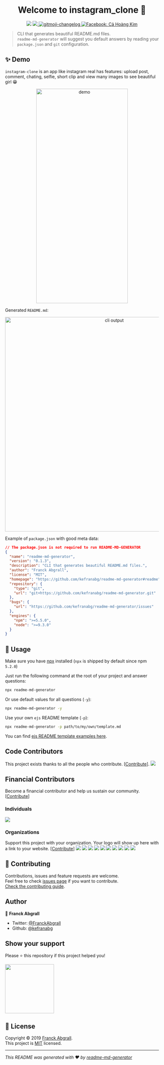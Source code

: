 <h1 align="center">Welcome to instagram_clone 👋</h1>
<p align="center">
  <img src="https://img.shields.io/badge/flutter_dart-version_3.10.6-blue?link=https%3A%2F%2Fflutter.dev%2F" />
  <a href="https://firebase.google.com/">
    <img src="https://img.shields.io/badge/firebase-version_10.1.0-blue?link=https%3A%2F%2Fflutter.dev%2F" />
  </a>
  <a href="https://github.com/frinyvonnick/gitmoji-changelog">
    <img src="https://img.shields.io/badge/changelog-gitmoji-brightgreen.svg" alt="gitmoji-changelog">
  </a>
  <a href="https://www.facebook.com/QuynC49">
    <img alt="Facebook: Cả Hoàng Kim" src="https://img.shields.io/badge/Ca_Hoang_Kim-Face_book?link=https%3A%2F%2Fwww.facebook.com%2FQuynC49" target="_blank" />
  </a>
</p>

> CLI that generates beautiful README.md files.<br /> `readme-md-generator` will suggest you default answers by reading your `package.json` and `git` configuration.

## ✨ Demo

`instagram-clone` is an app like instagram real has features: upload post, comment, chating, selfie, short clip and view many images to see beautiful girl 😁

<p align="center">
  <img width="300" height="700" align="center" src="https://im5.ezgif.com/tmp/ezgif-5-998f1efbb4.gif" alt="demo"/>
</p>

Generated `README.md`:

<p align="center">
  <img width="700" src="https://user-images.githubusercontent.com/9840435/60266090-9cf9e180-98e7-11e9-9cac-3afeec349bbc.jpg" alt="cli output"/>
</p>

Example of `package.json` with good meta data:

```json
// The package.json is not required to run README-MD-GENERATOR
{
  "name": "readme-md-generator",
  "version": "0.1.3",
  "description": "CLI that generates beautiful README.md files.",
  "author": "Franck Abgrall",
  "license": "MIT",
  "homepage": "https://github.com/kefranabg/readme-md-generator#readme",
  "repository": {
    "type": "git",
    "url": "git+https://github.com/kefranabg/readme-md-generator.git"
  },
  "bugs": {
    "url": "https://github.com/kefranabg/readme-md-generator/issues"
  },
  "engines": {
    "npm": ">=5.5.0",
    "node": ">=9.3.0"
  }
}
```

## 🚀 Usage

Make sure you have [npx](https://www.npmjs.com/package/npx) installed (`npx` is shipped by default since npm `5.2.0`)

Just run the following command at the root of your project and answer questions:

```sh
npx readme-md-generator
```

Or use default values for all questions (`-y`):

```sh
npx readme-md-generator -y
```

Use your own `ejs` README template (`-p`):

```sh
npx readme-md-generator -p path/to/my/own/template.md
```

You can find [ejs README template examples here](https://github.com/kefranabg/readme-md-generator/tree/master/templates).

## Code Contributors

This project exists thanks to all the people who contribute. [[Contribute](CONTRIBUTING.md)].
<a href="https://github.com/kefranabg/readme-md-generator/graphs/contributors"><img src="https://opencollective.com/readme-md-generator/contributors.svg?width=890&button=false" /></a>

## Financial Contributors

Become a financial contributor and help us sustain our community. [[Contribute](https://opencollective.com/readme-md-generator/contribute)]

### Individuals

<a href="https://opencollective.com/readme-md-generator"><img src="https://opencollective.com/readme-md-generator/individuals.svg?width=890"></a>

### Organizations

Support this project with your organization. Your logo will show up here with a link to your website. [[Contribute](https://opencollective.com/readme-md-generator/contribute)]
<a href="https://opencollective.com/readme-md-generator/organization/0/website"><img src="https://opencollective.com/readme-md-generator/organization/0/avatar.svg"></a>
<a href="https://opencollective.com/readme-md-generator/organization/1/website"><img src="https://opencollective.com/readme-md-generator/organization/1/avatar.svg"></a>
<a href="https://opencollective.com/readme-md-generator/organization/2/website"><img src="https://opencollective.com/readme-md-generator/organization/2/avatar.svg"></a>
<a href="https://opencollective.com/readme-md-generator/organization/3/website"><img src="https://opencollective.com/readme-md-generator/organization/3/avatar.svg"></a>
<a href="https://opencollective.com/readme-md-generator/organization/4/website"><img src="https://opencollective.com/readme-md-generator/organization/4/avatar.svg"></a>
<a href="https://opencollective.com/readme-md-generator/organization/5/website"><img src="https://opencollective.com/readme-md-generator/organization/5/avatar.svg"></a>
<a href="https://opencollective.com/readme-md-generator/organization/6/website"><img src="https://opencollective.com/readme-md-generator/organization/6/avatar.svg"></a>
<a href="https://opencollective.com/readme-md-generator/organization/7/website"><img src="https://opencollective.com/readme-md-generator/organization/7/avatar.svg"></a>
<a href="https://opencollective.com/readme-md-generator/organization/8/website"><img src="https://opencollective.com/readme-md-generator/organization/8/avatar.svg"></a>
<a href="https://opencollective.com/readme-md-generator/organization/9/website"><img src="https://opencollective.com/readme-md-generator/organization/9/avatar.svg"></a>

## 🤝 Contributing

Contributions, issues and feature requests are welcome.<br />
Feel free to check [issues page](https://github.com/kefranabg/readme-md-generator/issues) if you want to contribute.<br />
[Check the contributing guide](./CONTRIBUTING.md).<br />

## Author

👤 **Franck Abgrall**

- Twitter: [@FranckAbgrall](https://twitter.com/FranckAbgrall)
- Github: [@kefranabg](https://github.com/kefranabg)

## Show your support

Please ⭐️ this repository if this project helped you!

<a href="https://www.patreon.com/FranckAbgrall">
  <img src="https://c5.patreon.com/external/logo/become_a_patron_button@2x.png" width="160">
</a>

## 📝 License

Copyright © 2019 [Franck Abgrall](https://github.com/kefranabg).<br />
This project is [MIT](https://github.com/kefranabg/readme-md-generator/blob/master/LICENSE) licensed.

---

_This README was generated with ❤️ by [readme-md-generator](https://github.com/kefranabg/readme-md-generator)_
